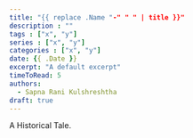 ```yaml
---
title: "{{ replace .Name "-" " " | title }}"
description : ""
tags : ["x", "y"]
series : ["x", "y"]
categories : ["x", "y"]
date: {{ .Date }}
excerpt: "A default excerpt"
timeToRead: 5
authors:
  - Sapna Rani Kulshreshtha
draft: true
---
```

A Historical Tale.
